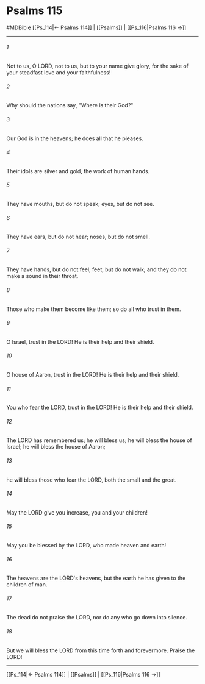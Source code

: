 # Psalms 115
#MDBible
[[Ps_114|← Psalms 114]] | [[Psalms]] | [[Ps_116|Psalms 116 →]]

***

###### 1 
Not to us, O LORD, not to us, but to your name give glory, for the sake of your steadfast love and your faithfulness! 

###### 2 
Why should the nations say, "Where is their God?" 

###### 3 
Our God is in the heavens; he does all that he pleases. 

###### 4 
Their idols are silver and gold, the work of human hands. 

###### 5 
They have mouths, but do not speak; eyes, but do not see. 

###### 6 
They have ears, but do not hear; noses, but do not smell. 

###### 7 
They have hands, but do not feel; feet, but do not walk; and they do not make a sound in their throat. 

###### 8 
Those who make them become like them; so do all who trust in them. 

###### 9 
O Israel, trust in the LORD! He is their help and their shield. 

###### 10 
O house of Aaron, trust in the LORD! He is their help and their shield. 

###### 11 
You who fear the LORD, trust in the LORD! He is their help and their shield. 

###### 12 
The LORD has remembered us; he will bless us; he will bless the house of Israel; he will bless the house of Aaron; 

###### 13 
he will bless those who fear the LORD, both the small and the great. 

###### 14 
May the LORD give you increase, you and your children! 

###### 15 
May you be blessed by the LORD, who made heaven and earth! 

###### 16 
The heavens are the LORD's heavens, but the earth he has given to the children of man. 

###### 17 
The dead do not praise the LORD, nor do any who go down into silence. 

###### 18 
But we will bless the LORD from this time forth and forevermore. Praise the LORD! 

***

[[Ps_114|← Psalms 114]] | [[Psalms]] | [[Ps_116|Psalms 116 →]]
